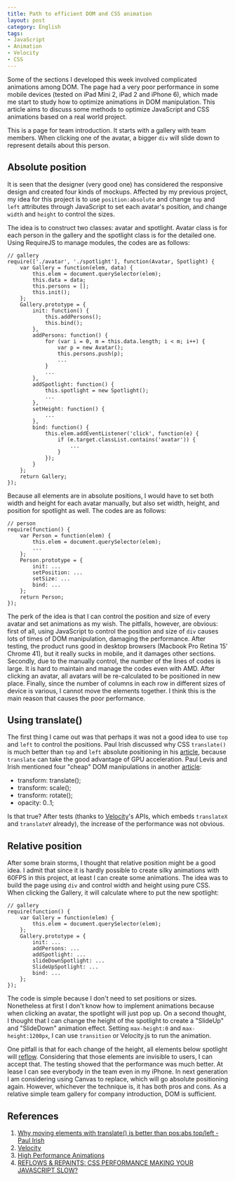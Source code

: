 ```yaml
---
title: Path to efficient DOM and CSS animation
layout: post
category: English
tags:
- JavaScript
- Animation
- Velocity
- CSS
---
```


Some of the sections I developed this week involved complicated animations among DOM. The page had a very poor performance in some mobile devices (tested on iPad Mini 2, iPad 2 and iPhone 6), which made me start to study how to optimize animations in DOM manipulation. This article aims to discuss some methods to optimize JavaScript and CSS animations based on a real world project.

This is a page for team introduction. It starts with a gallery with team members. When clicking one of the avatar, a bigger `div` will slide down to represent details about this person.

## Absolute position

It is seen that the designer (very good one) has considered the responsive design and created four kinds of mockups. Affected by my previous project, my idea for this project is to use `position:absolute` and change `top` and `left` attributes through JavaScript to set each avatar's position, and change `width` and `height` to control the sizes.

The idea is to construct two classes: avatar and spotlight. Avatar class is for each person in the gallery and the spotlight class is for the detailed one. Using RequireJS to manage modules, the codes are as follows:

```
// gallery
require(['./avatar', './spotlight'], function(Avatar, Spotlight) {
	var Gallery = function(elem, data) {
		this.elem = document.querySelector(elem);
		this.data = data;
		this.persons = [];
		this.init();
	};
	Gallery.prototype = {
		init: function() {
			this.addPersons();
			this.bind();
		},
		addPersons: function() {
			for (var i = 0, m = this.data.length; i < m; i++) {
				var p = new Avatar();
				this.persons.push(p);
				...
			}
			...
		},
		addSpotlight: function() {
			this.spotlight = new Spotlight();
			...
		},
		setHeight: function() {
			...
		},
		bind: function() {
			this.elem.addEventListener('click', function(e) {
				if (e.target.classList.contains('avatar')) {
					...
				}
			});
		}
	};
	return Gallery;
});
```

Because all elements are in absolute positions, I would have to set both width and height for each avatar manually, but also set width, height, and position for spotlight as well. The codes are as follows:

```
// person
require(function() {
	var Person = function(elem) {
		this.elem = document.querySelector(elem);
		...
	};
	Person.prototype = {
		init: ...
		setPosition: ...
		setSize: ...
		bind: ...
	};
	return Person;
});
```

The perk of the idea is that I can control the position and size of every avatar and set animations as my wish. The pitfalls, however, are obvious: first of all, using JavaScript to control the position and size of `div` causes lots of times of DOM manipulation, damaging the performance. After testing, the product runs good in desktop browsers (Macbook Pro Retina 15' Chrome 41), but it really sucks in mobile, and it damages other sections. Secondly, due to the manually control, the number of the lines of codes is large. It is hard to maintain and manage the codes even with AMD. After clicking an avatar, all avatars will be re-calculated to be positioned in new place. Finally, since the number of columns in each row in different sizes of device is various, I cannot move the elements together. I think this is the main reason that causes the poor performance. 

## Using translate()

The first thing I came out was that perhaps it was not a good idea to use `top` and `left` to control the positions. Paul Irish discussed why CSS `translate()` is much better than `top` and `left` absolute positioning in his [article][1], because `translate` can take the good advantage of GPU acceleration. Paul Levis and Irish mentioned four "cheap" DOM manipulations in another [article][3]:

- transform: translate();
- transform: scale();
- transform: rotate();
- opacity: 0..1;

Is that true? After tests (thanks to [Velocity][2]'s APIs, which embeds `translateX` and `translateY` already), the increase of the performance was not obvious. 

## Relative position

After some brain storms, I thought that relative position might be a good idea. I admit that since it is hardly possible to create silky animations with 60FPS in this project, at least I can create some animations. The idea was to build the page using `div` and control width and height using pure CSS. When clicking the Gallery, it will calculate where to put the new spotlight:


```
// gallery
require(function() {
	var Gallery = function(elem) {
		this.elem = document.querySelector(elem);
	};
	Gallery.prototype = {
		init: ...
		addPersons: ...
		addSpotlight: ...
		slideDownSpotlight: ...
		SlideUpSpotlight: ...
		bind: ...
	};
});
```

The code is simple because I don't need to set positions or sizes. Nonetheless at first I don't know how to implement animations because when clicking an avatar, the spotlight will just pop up. On a second thought, I thought that I can change the height of the spotlight to create a "SlideUp" and "SlideDown" animation effect. Setting `max-height:0` and `max-height:1200px`, I can use `transition` or Velocity.js to run the animation.

One pitfall is that for each change of the height, all elements below spotlight will [reflow][4]. Considering that those elements are invisible to users, I can accept that. The testing showed that the performance was much better. At lease I can see everybody in the team even in my iPhone. In next generation I am considering using Canvas to replace, which will go absolute positioning again. However, whichever the technique is, it has both pros and cons. As a relative simple team gallery for company introduction, DOM is sufficient.

## References

1. [Why moving elements with translate() is better than pos:abs top/left - Paul Irish][1]
2. [Velocity][2]
3. [High Performance Animations][3]
4. [REFLOWS & REPAINTS: CSS PERFORMANCE MAKING YOUR JAVASCRIPT SLOW?][4]

[1]:http://www.paulirish.com/2012/why-moving-elements-with-translate-is-better-than-posabs-topleft/
[2]:http://julian.com/research/velocity/
[3]:http://www.html5rocks.com/en/tutorials/speed/high-performance-animations/
[4]:http://www.stubbornella.org/content/2009/03/27/reflows-repaints-css-performance-making-your-javascript-slow/